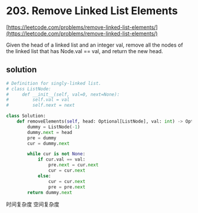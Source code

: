 # 203. Remove Linked List Elements
[https://leetcode.com/problems/remove-linked-list-elements/](https://leetcode.com/problems/remove-linked-list-elements/)

Given the head of a linked list and an integer val, remove all the nodes of the linked list that has Node.val == val, and return the new head.

## solution
```python
# Definition for singly-linked list.
# class ListNode:
#     def __init__(self, val=0, next=None):
#         self.val = val
#         self.next = next

class Solution:
    def removeElements(self, head: Optional[ListNode], val: int) -> Optional[ListNode]:
        dummy = ListNode(-1)
        dummy.next = head
        pre = dummy
        cur = dummy.next

        while cur is not None:
            if cur.val == val:
                pre.next = cur.next
                cur = cur.next
            else:
                cur = cur.next
                pre = pre.next
        return dummy.next  

```
时间复杂度
空间复杂度
